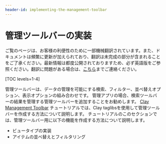 ```yaml
---
header-id: implementing-the-management-toolbar
---
```


# 管理ツールバーの実装

<p class="alert alert-info"><span class="wysiwyg-color-blue120">ご覧のページは、お客様の利便性のために一部機械翻訳されています。また、ドキュメントは頻繁に更新が加えられており、翻訳は未完成の部分が含まれることをご了承ください。最新情報は都度公開されておりますため、必ず英語版をご参照ください。翻訳に問題がある場合は、<a href="mailto:support-content-jp@liferay.com">こちら</a>までご連絡ください。</span></p>

[TOC levels=1-4]

管理ツールバーは、データの管理を可能にする検索、フィルター、並べ替えオプション、表示オプションの組み合わせです。 管理アプリの場合、検索ツールバーの結果を管理する管理ツールバーを追加することをお勧めします。 [Clay Management Toolbar](/docs/7-1/tutorials/-/knowledge_base/t/clay-management-toolbar) チュートリアルでは、Clay taglibsを使用して管理ツールバーを作成する方法について説明します。 チュートリアルのこのセクションでは、管理ツールバー用に以下の機能を作成する方法について説明します。

  - ビュータイプの実装
  - アイテムの並べ替えとフィルタリング

